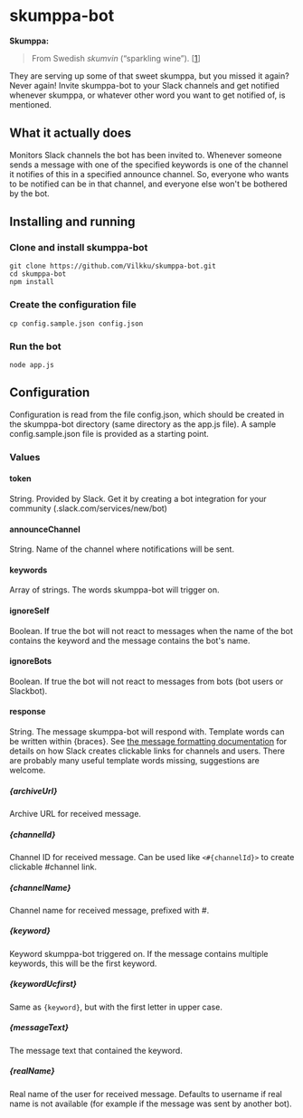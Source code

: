 # skumppa-bot

**Skumppa:**
> From Swedish *skumvin*‎ (“sparkling wine”). [[1](https://en.wiktionary.org/wiki/skumppa)]

They are serving up some of that sweet skumppa, but you missed it again? Never again! Invite skumppa-bot to your Slack channels and get notified whenever skumppa, or whatever other word you want to get notified of, is mentioned.

## What it actually does
Monitors Slack channels the bot has been invited to. Whenever someone sends a message with one of the specified keywords is one of the channel it notifies of this in a specified announce channel. So, everyone who wants to be notified can be in that channel, and everyone else won't be bothered by the bot.

## Installing and running

### Clone and install skumppa-bot
    git clone https://github.com/Vilkku/skumppa-bot.git
    cd skumppa-bot
    npm install

### Create the configuration file
    cp config.sample.json config.json

### Run the bot
    node app.js

## Configuration

Configuration is read from the file config.json, which should be created in the skumppa-bot directory (same directory as the app.js file). A sample config.sample.json file is provided as a starting point.

### Values

#### token
String. Provided by Slack. Get it by creating a bot integration for your community (<community>.slack.com/services/new/bot)

#### announceChannel
String. Name of the channel where notifications will be sent.

#### keywords
Array of strings. The words skumppa-bot will trigger on.

#### ignoreSelf
Boolean. If true the bot will not react to messages when the name of the bot contains the keyword and the message contains the bot's name.

#### ignoreBots
Boolean. If true the bot will not react to messages from bots (bot users or Slackbot).

#### response
String. The message skumppa-bot will respond with. Template words can be written within {braces}. See [the message formatting documentation](https://api.slack.com/docs/formatting) for details on how Slack creates clickable links for channels and users. There are probably many useful template words missing, suggestions are welcome.

##### {archiveUrl}
Archive URL for received message.

##### {channelId}
Channel ID for received message. Can be used like `<#{channelId}>` to create clickable #channel link. 

##### {channelName}
Channel name for received message, prefixed with #.

##### {keyword}
Keyword skumppa-bot triggered on. If the message contains multiple keywords, this will be the first keyword.

##### {keywordUcfirst}
Same as `{keyword}`, but with the first letter in upper case.

##### {messageText}
The message text that contained the keyword.

##### {realName}
Real name of the user for received message. Defaults to username if real name is not available (for example if the message was sent by another bot).
